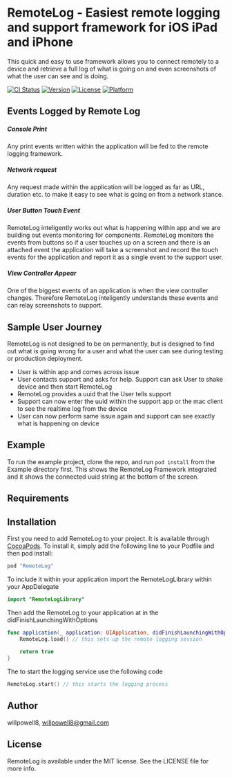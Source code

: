 # RemoteLog - Easiest remote logging and support framework for iOS iPad and iPhone
This quick and easy to use framework allows you to connect remotely to a device and retrieve a full log of what is going on and even screenshots of what the user can see and is doing.

[![CI Status](http://img.shields.io/travis/willpowell8/RemoteLog.svg?style=flat)](https://travis-ci.org/willpowell8/RemoteLog)
[![Version](https://img.shields.io/cocoapods/v/RemoteLog.svg?style=flat)](http://cocoapods.org/pods/RemoteLog)
[![License](https://img.shields.io/cocoapods/l/RemoteLog.svg?style=flat)](http://cocoapods.org/pods/RemoteLog)
[![Platform](https://img.shields.io/cocoapods/p/RemoteLog.svg?style=flat)](http://cocoapods.org/pods/RemoteLog)

## Events Logged by Remote Log
##### Console Print
Any print events written within the application will be fed to the remote logging framework.
##### Network request
Any request made within the application will be logged as far as URL, duration etc. to make it easy to see what is going on from a network stance.
##### User Button Touch Event
RemoteLog inteligently works out what is happening within app and we are building out events monitoring for components. RemoteLog monitors the events from buttons so if a user touches up on a screen and there is an attached event the application will take a screenshot and record the touch events for the application and report it as a single event to the support user.
##### View Controller Appear
One of the biggest events of an application is when the view controller changes. Therefore RemoteLog inteligently understands these events and can relay screenshots to support.
## Sample User Journey
RemoteLog is not designed to be on permanently, but is designed to find out what is going wrong for a user and what the user can see during testing or production deployment.
- User is within app and comes across issue
- User contacts support and asks for help. Support can ask User to shake device and then start RemoteLog
- RemoteLog provides a uuid that the User tells support
- Support can now enter the uuid within the support app or the mac client to see the realtime log from the device
- User can now perform same issue again and support can see exactly what is happening on device

## Example

To run the example project, clone the repo, and run `pod install` from the Example directory first. This shows the RemoteLog Framework integrated and it shows the connected uuid string at the bottom of the screen.

## Requirements

## Installation

First you need to add RemoteLog to your project. It is available through [CocoaPods](http://cocoapods.org). To install it, simply add the following line to your Podfile and then pod install:

```swift
pod "RemoteLog"
```
To include it within your application import the RemoteLogLibrary within your AppDelegate 
```swift
import "RemoteLogLibrary"
```
Then add the RemoteLog to your application at in the didFinishLaunchingWithOptions
```swift
func application(_ application: UIApplication, didFinishLaunchingWithOptions launchOptions: [UIApplicationLaunchOptionsKey: Any]?) -> Bool {
    RemoteLog.load() // this sets up the remote logging session
    
    return true
}
```
The to start the logging service use the following code
```swift
RemoteLog.start() // this starts the logging process
```
## Author

willpowell8, willpowell8@gmail.com

## License

RemoteLog is available under the MIT license. See the LICENSE file for more info.
